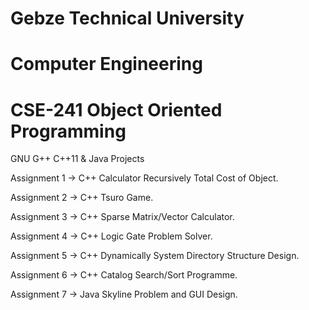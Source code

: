# Gebze Technical University
# Computer Engineering
# CSE-241 Object Oriented Programming

GNU G++ C++11 & Java Projects

Assignment 1 -> C++ Calculator Recursively Total Cost of Object.

Assignment 2 -> C++ Tsuro Game.

Assignment 3 -> C++ Sparse Matrix/Vector Calculator.

Assignment 4 -> C++ Logic Gate Problem Solver.

Assignment 5 -> C++ Dynamically System Directory Structure Design.

Assignment 6 -> C++ Catalog Search/Sort Programme.

Assignment 7 -> Java Skyline Problem and GUI Design.

